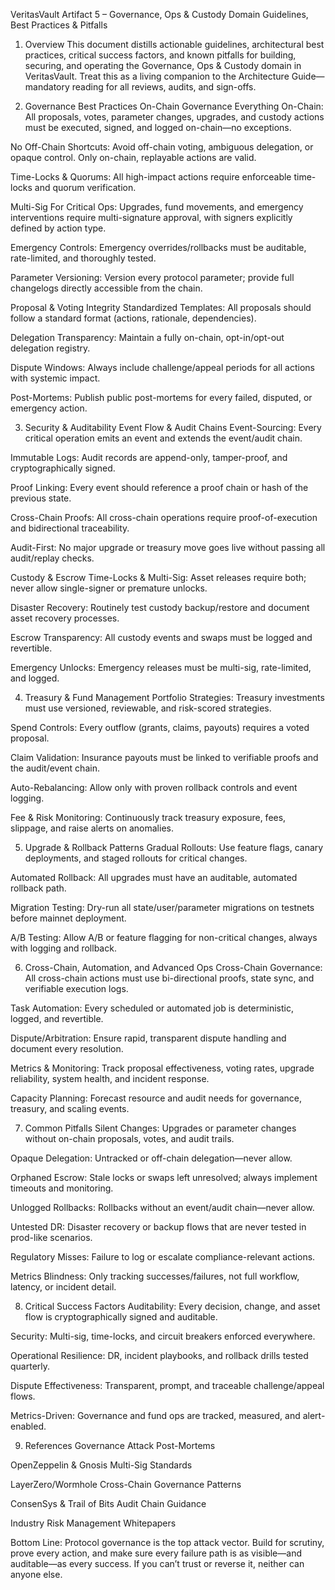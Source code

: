 VeritasVault Artifact 5 – Governance, Ops & Custody Domain
Guidelines, Best Practices & Pitfalls
1. Overview
This document distills actionable guidelines, architectural best practices, critical success factors, and known pitfalls for building, securing, and operating the Governance, Ops & Custody domain in VeritasVault. Treat this as a living companion to the Architecture Guide—mandatory reading for all reviews, audits, and sign-offs.

2. Governance Best Practices
On-Chain Governance
Everything On-Chain: All proposals, votes, parameter changes, upgrades, and custody actions must be executed, signed, and logged on-chain—no exceptions.

No Off-Chain Shortcuts: Avoid off-chain voting, ambiguous delegation, or opaque control. Only on-chain, replayable actions are valid.

Time-Locks & Quorums: All high-impact actions require enforceable time-locks and quorum verification.

Multi-Sig For Critical Ops: Upgrades, fund movements, and emergency interventions require multi-signature approval, with signers explicitly defined by action type.

Emergency Controls: Emergency overrides/rollbacks must be auditable, rate-limited, and thoroughly tested.

Parameter Versioning: Version every protocol parameter; provide full changelogs directly accessible from the chain.

Proposal & Voting Integrity
Standardized Templates: All proposals should follow a standard format (actions, rationale, dependencies).

Delegation Transparency: Maintain a fully on-chain, opt-in/opt-out delegation registry.

Dispute Windows: Always include challenge/appeal periods for all actions with systemic impact.

Post-Mortems: Publish public post-mortems for every failed, disputed, or emergency action.

3. Security & Auditability
Event Flow & Audit Chains
Event-Sourcing: Every critical operation emits an event and extends the event/audit chain.

Immutable Logs: Audit records are append-only, tamper-proof, and cryptographically signed.

Proof Linking: Every event should reference a proof chain or hash of the previous state.

Cross-Chain Proofs: All cross-chain operations require proof-of-execution and bidirectional traceability.

Audit-First: No major upgrade or treasury move goes live without passing all audit/replay checks.

Custody & Escrow
Time-Locks & Multi-Sig: Asset releases require both; never allow single-signer or premature unlocks.

Disaster Recovery: Routinely test custody backup/restore and document asset recovery processes.

Escrow Transparency: All custody events and swaps must be logged and revertible.

Emergency Unlocks: Emergency releases must be multi-sig, rate-limited, and logged.

4. Treasury & Fund Management
Portfolio Strategies: Treasury investments must use versioned, reviewable, and risk-scored strategies.

Spend Controls: Every outflow (grants, claims, payouts) requires a voted proposal.

Claim Validation: Insurance payouts must be linked to verifiable proofs and the audit/event chain.

Auto-Rebalancing: Allow only with proven rollback controls and event logging.

Fee & Risk Monitoring: Continuously track treasury exposure, fees, slippage, and raise alerts on anomalies.

5. Upgrade & Rollback Patterns
Gradual Rollouts: Use feature flags, canary deployments, and staged rollouts for critical changes.

Automated Rollback: All upgrades must have an auditable, automated rollback path.

Migration Testing: Dry-run all state/user/parameter migrations on testnets before mainnet deployment.

A/B Testing: Allow A/B or feature flagging for non-critical changes, always with logging and rollback.

6. Cross-Chain, Automation, and Advanced Ops
Cross-Chain Governance: All cross-chain actions must use bi-directional proofs, state sync, and verifiable execution logs.

Task Automation: Every scheduled or automated job is deterministic, logged, and revertible.

Dispute/Arbitration: Ensure rapid, transparent dispute handling and document every resolution.

Metrics & Monitoring: Track proposal effectiveness, voting rates, upgrade reliability, system health, and incident response.

Capacity Planning: Forecast resource and audit needs for governance, treasury, and scaling events.

7. Common Pitfalls
Silent Changes: Upgrades or parameter changes without on-chain proposals, votes, and audit trails.

Opaque Delegation: Untracked or off-chain delegation—never allow.

Orphaned Escrow: Stale locks or swaps left unresolved; always implement timeouts and monitoring.

Unlogged Rollbacks: Rollbacks without an event/audit chain—never allow.

Untested DR: Disaster recovery or backup flows that are never tested in prod-like scenarios.

Regulatory Misses: Failure to log or escalate compliance-relevant actions.

Metrics Blindness: Only tracking successes/failures, not full workflow, latency, or incident detail.

8. Critical Success Factors
Auditability: Every decision, change, and asset flow is cryptographically signed and auditable.

Security: Multi-sig, time-locks, and circuit breakers enforced everywhere.

Operational Resilience: DR, incident playbooks, and rollback drills tested quarterly.

Dispute Effectiveness: Transparent, prompt, and traceable challenge/appeal flows.

Metrics-Driven: Governance and fund ops are tracked, measured, and alert-enabled.

9. References
Governance Attack Post-Mortems

OpenZeppelin & Gnosis Multi-Sig Standards

LayerZero/Wormhole Cross-Chain Governance Patterns

ConsenSys & Trail of Bits Audit Chain Guidance

Industry Risk Management Whitepapers

Bottom Line: Protocol governance is the top attack vector. Build for scrutiny, prove every action, and make sure every failure path is as visible—and auditable—as every success. If you can’t trust or reverse it, neither can anyone else.

